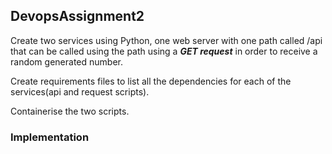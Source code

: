 ## DevopsAssignment2

Create two services using Python, one web server with one path called /api that can be called using the path using a ***GET request*** in order to receive a random generated number.

Create requirements files to list all the dependencies for each of the services(api and request scripts).

Containerise the two scripts.

### Implementation
